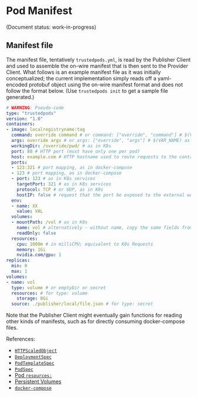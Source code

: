 # Pod Manifest

(Document status: work-in-progress)

## Manifest file

The manifest file, tentatively `trustedpods.yml`, is read by the Publisher Client and used to assemble the on-wire manifest that is then sent to the Provider Client. What follows is an example manifest file as it was initially conceptualized; the current implementation simply reads off a yaml-encoded protobuf object using the on-wire manifest format and does not follow the format below. (Use `trustedpods init` to get a sample file generated.)

```yaml
# WARNING: Pseudo-code
type: "trustedpods"
version: "1.0"
containers:
- image: localregistryname:tag
  command: override command # or command: ["override", "command"] # $(VAR_NAME) as in K8s -- ENTRYPOINT
  args: override args # or args: ["override", "args"] # $(VAR_NAME) as in K8s -- CMD
  workingDir: /override/pwd/ # as in K8s
  port: 80 # HTTP port (must have only one per pod)
  host: example.com # HTTP hostname used to route requests to the container (must have only one per pod)
  ports:
  - 123:321 # port mapping, as in docker-compose
  - 123 # port mapping, as in docker-compose
  - port: 123 # as in K8s services
    targetPort: 321 # as in K8s services
    protocol: TCP # or UDP, as in K8s
    hostIP: false # request that the port be exposed to the external world; otherwise it will be accessible only using k8s DNS
  env:
  - name: XX
    value: VAL
  volumes:
  - mountPath: /vol # as in K8s
    name: vol # alternatively - without name, copy the same fields from the volume definition here.
    readOnly: false
  resources:
    cpu: 1000m # in milliCPU; equivalent to K8s Requests
    memory: 1Gi
    nvidia.com/gpu: 1
replicas:
  min: 0
  max: 1
volumes:
- name: vol
  type: volume # or emptyDir or secret
  resources: # for type: volume
    storage: 8Gi
  source: ./publisher/local/file.json # for type: secret
```

Note that the Publisher Client might eventually gain functions for reading other kinds of manifests, such as for directly consuming docker-compose files.

References:
* [`HTTPScaledObject`](https://github.com/kedacore/http-add-on/blob/main/docs/ref/v0.3.0/http_scaled_object.md)
* [`DeploymentSpec`](https://kubernetes.io/docs/reference/kubernetes-api/workload-resources/deployment-v1/#DeploymentSpec)
* [`PodTemplateSpec`](https://kubernetes.io/docs/reference/kubernetes-api/workload-resources/pod-template-v1/#PodTemplateSpec)
* [`PodSpec`](https://kubernetes.io/docs/reference/kubernetes-api/workload-resources/pod-v1/#PodSpec)
* [Pod `resources:`](https://kubernetes.io/docs/concepts/configuration/manage-resources-containers/)
* [Persistent Volumes](https://kubernetes.io/docs/concepts/storage/persistent-volumes/)
* [`docker-compose`](https://docs.docker.com/compose/compose-file/compose-file-v3/)
